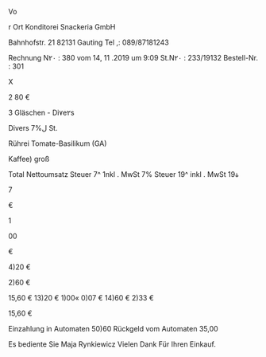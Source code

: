 Vo

r  Ort Konditorei
Snackeria GmbH

Bahnhofstr. 21
82131  Gauting
Tel ,: 089/87181243

Rechnung N٢٠ :  380
vom  14, 11 .2019  um  9:09
St.N٢٠ :  233/19132
Bestell-Nr. :  301

X

2 80 €

3
Gläschen  -  Di٧e٢s

Divers  7%ل  St.

Rührei  Tomate-Basilikum  (GA)

Kaffee)  groß

Total
Nettoumsatz
Steuer  7^ 1nkl .
MwSt  7%
Steuer  19^  inkl .
MwSt  19ة

7

€

1

00

€

4)20  €

2)60  €

15,60  €
13)20  €
1)00«
0)07  €
14)60  €
2)33  €

15,60  €

Einzahlung  in  Automaten  50)60
Rückgeld  vom  Automaten  35,00

Es  bediente  Sie  Maja  Rynkiewicz
Vielen  Dank  Für  Ihren  Einkauf.

